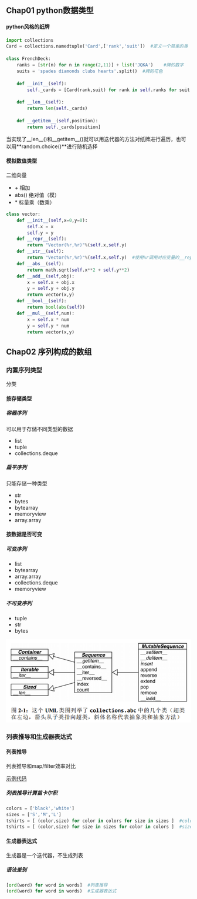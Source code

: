 ## Chap01 python数据类型

#### python风格的纸牌

```python
import collections
Card = collections.namedtuple('Card',['rank','suit'])  #定义一个简单的类

class FrenchDeck:
    ranks = [str(n) for n in range(2,11)] + list('JQKA')    #牌的数字
    suits = 'spades diamonds clubs hearts'.split()  #牌的花色

    def __init__(self):
        self._cards = [Card(rank,suit) for rank in self.ranks for suit in self.suits]

    def __len__(self):
        return len(self._cards)

    def __getitem__(self,position):
        return self._cards[position]
```

当实现了\_\_len\_\_()和\_\_getitem\_\_()就可以用迭代器的方法对纸牌进行遍历，也可以用**random.choice()**进行随机选择

#### 模拟数值类型

二维向量

* \+ 相加
* abs() 绝对值（模）
* \* 标量乘（数乘）

```python
class vector:
    def __init__(self,x=0,y=0):
        self.x = x
        self.y = y
    def __repr__(self):
        return "Vector(%r,%r)"%(self.x,self.y)
    def __str__(self):
        return "Vector(%r,%r)"%(self.x,self.y)  #使用%r调用对应变量的__repr__
    def __abs__(self):
        return math.sqrt(self.x**2 + self.y**2)
    def __add__(self,obj):
        x = self.x + obj.x
        y = self.y + obj.y
        return vector(x,y)
    def __bool__(self):
        return bool(abs(self))
    def __mul__(self,num):
        x = self.x * num
        y = self.y * num
        return vector(x,y)

```

## Chap02 序列构成的数组

### 内置序列类型

分类

#### 按存储类型

##### 容器序列

可以用于存储不同类型的数据

* list
* tuple
* collections.deque

##### 扁平序列

只能存储一种类型

* str
* bytes
* bytearray
* memoryview
* array.array

#### 按数据是否可变

##### 可变序列

* list
* bytearray
* array.array
* collections.deque
* memoryview

##### 不可变序列

* tuple
* str
* bytes

![可变序列与不可变序列的继承关系](pic/fluent_python_2_1.png)

### 列表推导和生成器表达式

#### 列表推导

列表推导和map/filter效率对比

[示例代码](https://github.com/fluentpython/example-code )

##### 列表推导计算笛卡尔积

```python
colors = ['black','white']
sizes = ['S','M','L']
tshirts = [ (color,size) for color in colors for size in sizes ]  #color相同的排序在前
tshirts = [ (color,size) for size in sizes for color in colors ]  #size相同的排序在前
```

#### 生成器表达式

生成器是一个迭代器，不生成列表

##### 语法差别

```python
[ord(word) for word in words]  #列表推导
(ord(word) for word in words)  #生成器表达式
```


